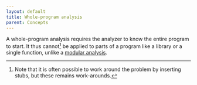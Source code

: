 ```yaml
---
layout: default
title: Whole-program analysis
parent: Concepts
---
```


A whole-program analysis requires the analyzer to know the entire
program to start. It thus cannot[^1] be applied to parts of a program like
a library or a single function, unlike a [modular
analysis](/concepts/modular_analysis.html).

[^1]: Note that it is often possible to work around the problem by inserting stubs, but these remains work-arounds.
